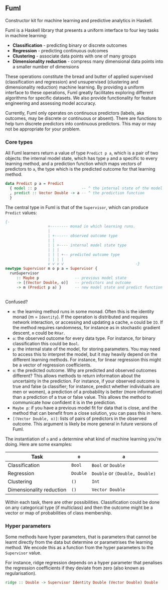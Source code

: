 ## Fuml

Constructor kit for machine learning and predictive analytics in Haskell.

Fuml is a Haskell library that presents a uniform interface to four key 
tasks in machine learning:

* **Classification** - predicting binary or discrete outcomes
* **Regression** - predicting continuous outcomes
* **Clustering** - associate data points with one of many groups
* **Dimensionality reduction** - compress many dimensional data points into a smaller number of dimensions

These operations constitute the bread and butter of applied supervised 
(classification and regression) and unsupervised (clustering and 
dimensionality reduction) machine learning.
By providing a uniform interface to these operations, Fuml greatly facilitates
exploring different algorithms for specific datasets. We also provide 
functionality for feature engineering and assessing model accuracy.

Currently, Fuml only operates on continuous predictors (labels, aka outcomes, 
may be discrete or continuous or absent). There are functions to help turn 
discrete predictors into continuous predictors. This may or may not be 
appropriate for your problem. 

### Core types

All Fuml learners return a value of type `Predict p a`, which is a pair 
of two objects: the internal model state, which has type `p` and a specific to 
every learning method, and a prediction function which maps vectors of 
predictors to `a`, the type which is the predicted outcome for that 
learning method.

```haskell
data Predict p a = Predict
  { model :: p                    -- ^ the internal state of the model
  , predict :: Vector Double -> a -- ^ the prediction function
  }
```

The central type in Fuml is that of the `Supervisor`, which can 
produce `Predict` values:

```haskell
{-
                   +-------- monad in which learning runs.
                   |
                   | +------ observed outcome type
                   | | 
                   | | +---- internal model state type
                   | | | 
                   | | | +-- predicted outcome type
                   | | | |
                   v v v v                                -}
newtype Supervisor m o p a = Supervisor {
  runSupervisor 
     :: Maybe p                -- previous model state
     -> [(Vector Double, o)]   -- predictors and outcome
     -> m (Predict p a) }      -- new model state and predict function
     
```

Confused?

* `m`: the learning method runs in some monad. Often this is the 
  identity monad (m = `Identity`). If the operation is distributed
  and requires network interaction, or accessing and updating a cache, 
  `m` could be `IO`. If the method requires randomness, for instance 
  as in stochastic gradient descent, `m` could be `RVar`.
* `o`: the observed outcome for every data type. For instance, for binary 
  classification this could be `Bool`.
* `p`: the internal state of the model, for storing parameters. You may 
  need to access this to interpret the model, but it may heavily depend on
  the different learning methods. For instance, for linear regression
  this might be a vector of regression coefficients.
* `o`: the predicted outcome. Why are predicted and observed outcomes different? This allows 
  methods to return information about the uncertainty in the prediction. 
  For instance, if your observed outcome is true and false (a classifier; 
  for instance, predict whether individuals are men or women), a prediction
  of a probability is better (more informative) than a prediction of a true 
  or false value. This allows the method to communicate how confident 
  it is in the prediction. 
* `Maybe p`: if you have a previous model fit for data that is close, and the 
  method that can benefit from a close solution, you can pass this in here.
* `[(Vector Double, o)]`: lists of pairs of predictors in the observed 
  outcome. This argument is likely be more general in future versions
  of Fuml.
  
The instantiation of `o` and `a` determine what kind of machine learning 
you're doing. Here are some examples:


| Task          | `o`          | `a`          |
|---------------|--------------|-------------|
| Classification | `Bool`       | `Bool` or `Double` |
| Regression    | `Double`      | `Double` or `(Double, Double)` |
| Clustering    | `()`          | `Int` |
| Dimensionality reduction | `()`   | `Vector Double` | 
  
Within each task, there are other possibilities. Classification 
could be done on any categorical type (if multiclass) and then the outcome
might be a vector or map of probabilities of class membership. 
  
### Hyper parameters

Some methods have hyper parameters, that is parameters that cannot be learnt 
directly from the data but determine or parametrises the learning method. We
encode this as a function from the hyper parameters to the `Supervisor` value.

For instance, ridge regression depends on a hyper parameter that penalises the 
regression coefficients if they deviate from zero (also known as regularisation).

```haskell
ridge :: Double -> Supervisor Identity Double (Vector Double) Double
```
